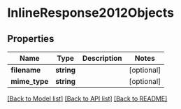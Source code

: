 # InlineResponse2012Objects

## Properties
Name | Type | Description | Notes
------------ | ------------- | ------------- | -------------
**filename** | **string** |  | [optional] 
**mime_type** | **string** |  | [optional] 

[[Back to Model list]](../../README.md#documentation-for-models) [[Back to API list]](../../README.md#documentation-for-api-endpoints) [[Back to README]](../../README.md)


